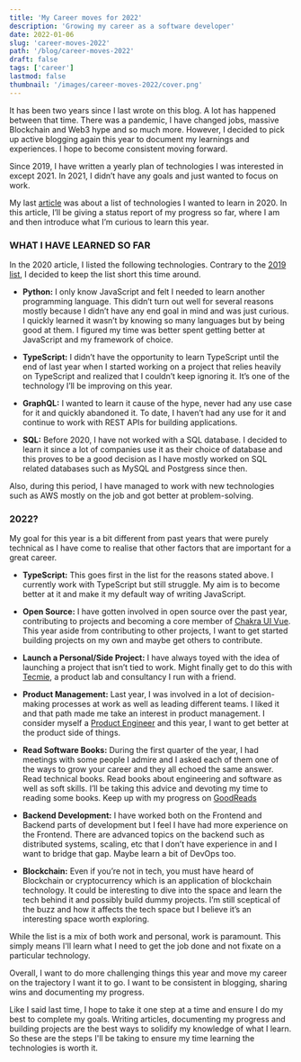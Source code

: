 ```yaml
---
title: 'My Career moves for 2022'
description: 'Growing my career as a software developer'
date: 2022-01-06
slug: 'career-moves-2022'
path: '/blog/career-moves-2022'
draft: false
tags: ['career']
lastmod: false
thumbnail: '/images/career-moves-2022/cover.png'
---
```


It has been two years since I last wrote on this blog. A lot has happened between that time. There was a pandemic, I have changed jobs, massive Blockchain and Web3 hype and so much more. However, I decided to pick up active blogging again this year to document my learnings and experiences. I hope to become consistent moving forward.

Since 2019, I have written a yearly plan of technologies I was interested in except 2021. In 2021, I didn’t have any goals and just wanted to focus on work.

My last [article](./tech-to-learn-2020) was about a list of technologies I wanted to learn in 2020. In this article, I’ll be giving a status report of my progress so far, where I am and then introduce what I’m curious to learn this year.

### WHAT I HAVE LEARNED SO FAR

In the 2020 article, I listed the following technologies. Contrary to the [2019 list](./things-i-dont-know-2019), I decided to keep the list short this time around.

- **Python:** I only know JavaScript and felt I needed to learn another programming language. This didn’t turn out well for several reasons mostly because I didn’t have any end goal in mind and was just curious. I quickly learned it wasn’t by knowing so many languages but by being good at them. I figured my time was better spent getting better at JavaScript and my framework of choice.

- **TypeScript:** I didn’t have the opportunity to learn TypeScript until the end of last year when I started working on a project that relies heavily on TypeScript and realized that I couldn’t keep ignoring it. It’s one of the technology I’ll be improving on this year.

- **GraphQL:** I wanted to learn it cause of the hype, never had any use case for it and quickly abandoned it. To date, I haven’t had any use for it and continue to work with REST APIs for building applications.

- **SQL:** Before 2020, I have not worked with a SQL database. I decided to learn it since a lot of companies use it as their choice of database and this proves to be a good decision as I have mostly worked on SQL related databases such as MySQL and Postgress since then.

Also, during this period, I have managed to work with new technologies such as AWS mostly on the job and got better at problem-solving.

### 2022?

My goal for this year is a bit different from past years that were purely technical as I have come to realise that other factors that are important for a great career.

- **TypeScript:** This goes first in the list for the reasons stated above. I currently work with TypeScript but still struggle. My aim is to become better at it and make it my default way of writing JavaScript.

- **Open Source:** I have gotten involved in open source over the past year, contributing to projects and becoming a core member of [Chakra UI Vue](https://vue.chakra-ui.com/). This year aside from contributing to other projects, I want to get started building projects on my own and maybe get others to contribute.

- **Launch a Personal/Side Project:** I have always toyed with the idea of launching a project that isn’t tied to work. Might finally get to do this with [Tecmie](https://tecmie.com/), a product lab and consultancy I run with a friend.

- **Product Management:** Last year, I was involved in a lot of decision-making processes at work as well as leading different teams. I liked it and that path made me take an interest in product management. I consider myself a [Product Engineer](https://blog.pragmaticengineer.com/the-product-minded-engineer/) and this year, I want to get better at the product side of things.

- **Read Software Books:** During the first quarter of the year, I had meetings with some people I admire and I asked each of them one of the ways to grow your career and they all echoed the same answer. Read technical books. Read books about engineering and software as well as soft skills. I’ll be taking this advice and devoting my time to reading some books. Keep up with my progress on [GoodReads](https://www.goodreads.com/peoray)

- **Backend Development:** I have worked both on the Frontend and Backend parts of development but I feel I have had more experience on the Frontend. There are advanced topics on the backend such as distributed systems, scaling, etc that I don’t have experience in and I want to bridge that gap. Maybe learn a bit of DevOps too.

- **Blockchain:** Even if you’re not in tech, you must have heard of Blockchain or cryptocurrency which is an application of blockchain technology. It could be interesting to dive into the space and learn the tech behind it and possibly build dummy projects. I’m still sceptical of the buzz and how it affects the tech space but I believe it’s an interesting space worth exploring.

While the list is a mix of both work and personal, work is paramount. This simply means I'll learn what I need to get the job done and not fixate on a particular technology.

Overall, I want to do more challenging things this year and move my career on the trajectory I want it to go. I want to be consistent in blogging, sharing wins and documenting my progress.

Like I said last time, I hope to take it one step at a time and ensure I do my best to complete my goals. Writing articles, documenting my progress and building projects are the best ways to solidify my knowledge of what I learn. So these are the steps I'll be taking to ensure my time learning the technologies is worth it.
